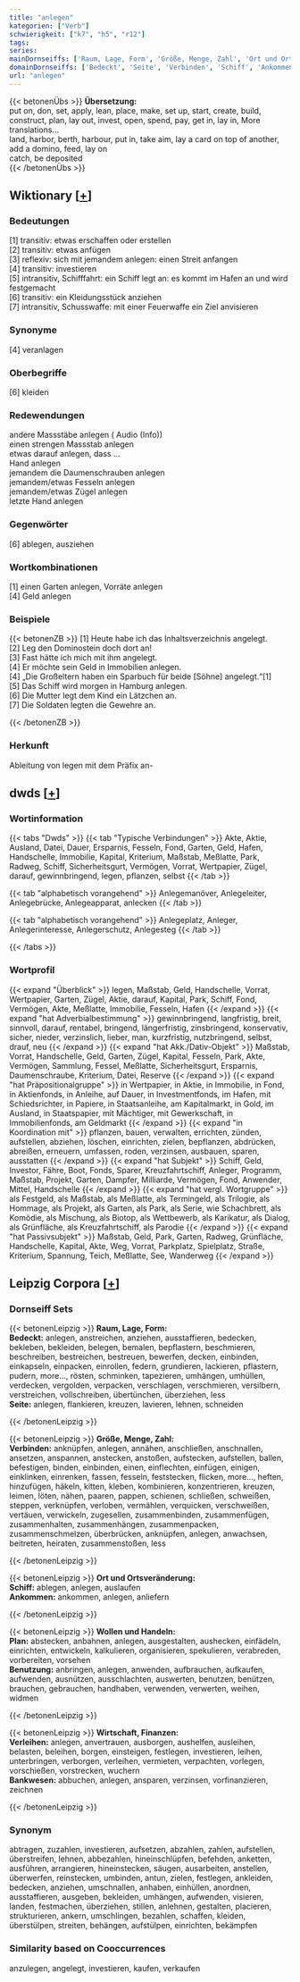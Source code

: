 ```yaml
---
title: "anlegen"
kategorien: ["Verb"]
schwierigkeit: ["k7", "h5", "r12"]
tags:
series:
mainDornseiffs: ['Raum, Lage, Form', 'Größe, Menge, Zahl', 'Ort und Ortsveränderung', 'Wollen und Handeln', 'Wirtschaft, Finanzen']
domainDornseiffs: ['Bedeckt', 'Seite', 'Verbinden', 'Schiff', 'Ankommen', 'Plan', 'Benutzung', 'Verleihen', 'Bankwesen']
url: "anlegen"
---
```


{{< betonenÜbs >}}
**Übersetzung:**  
put on, don, set, apply, lean, place, make, set up, start, create, build, construct, plan, lay out, invest, open, spend, pay, get in, lay in, More translations...  
land, harbor, berth, harbour, put in, take aim, lay a card on top of another, add a domino, feed, lay on  
catch, be  deposited  
{{< /betonenÜbs >}}

## Wiktionary [[+](https://de.wiktionary.org/wiki/anlegen)]

### Bedeutungen
[1] transitiv: etwas erschaffen oder erstellen  
[2] transitiv: etwas anfügen  
[3] reflexiv: sich mit jemandem anlegen: einen Streit anfangen  
[4] transitiv: investieren  
[5] intransitiv, Schifffahrt: ein Schiff legt an: es kommt im Hafen an und wird festgemacht  
[6] transitiv: ein Kleidungsstück anziehen  
[7] intransitiv, Schusswaffe: mit einer Feuerwaffe ein Ziel anvisieren  

### Synonyme
[4] veranlagen  

### Oberbegriffe
[6] kleiden  

### Redewendungen
andere Massstäbe anlegen ( Audio (Info))  
einen strengen Massstab anlegen  
etwas darauf anlegen, dass …  
Hand anlegen  
jemandem die Daumenschrauben anlegen  
jemandem/etwas Fesseln anlegen  
jemandem/etwas Zügel anlegen  
letzte Hand anlegen  

### Gegenwörter
[6] ablegen, ausziehen  

### Wortkombinationen
[1] einen Garten anlegen, Vorräte anlegen  
[4] Geld anlegen  

### Beispiele
{{< betonenZB >}}
[1] Heute habe ich das Inhaltsverzeichnis angelegt.  
[2] Leg den Dominostein doch dort an!  
[3] Fast hätte ich mich mit ihm angelegt.  
[4] Er möchte sein Geld in Immobilien anlegen.  
[4] „Die Großeltern haben ein Sparbuch für beide [Söhne] angelegt.“[1]  
[5] Das Schiff wird morgen in Hamburg anlegen.  
[6] Die Mutter legt dem Kind ein Lätzchen an.  
[7] Die Soldaten legten die Gewehre an.  

{{< /betonenZB >}}
### Herkunft
Ableitung von legen mit dem Präfix an-  



## dwds [[+](https://www.dwds.de/wb/anlegen)]

### Wortinformation
{{< tabs "Dwds" >}}
{{< tab "Typische Verbindungen" >}}
Akte, Aktie, Ausland, Datei, Dauer, Ersparnis, Fesseln, Fond, Garten, Geld, Hafen, Handschelle, Immobilie, Kapital, Kriterium, Maßstab, Meßlatte, Park, Radweg, Schiff, Sicherheitsgurt, Vermögen, Vorrat, Wertpapier, Zügel, darauf, gewinnbringend, legen, pflanzen, selbst
{{< /tab >}}

{{< tab "alphabetisch vorangehend" >}}
Anlegemanöver, Anlegeleiter, Anlegebrücke, Anlegeapparat, anlecken
{{< /tab >}}

{{< tab "alphabetisch vorangehend" >}}
Anlegeplatz, Anleger, Anlegerinteresse, Anlegerschutz, Anlegesteg
{{< /tab >}}

{{< /tabs >}}

### Wortprofil
{{< expand "Überblick" >}} legen, Maßstab, Geld, Handschelle, Vorrat, Wertpapier, Garten, Zügel, Aktie, darauf, Kapital, Park, Schiff, Fond, Vermögen, Akte, Meßlatte, Immobilie, Fesseln, Hafen {{< /expand >}}
{{< expand "hat Adverbialbestimmung" >}} gewinnbringend, langfristig, breit, sinnvoll, darauf, rentabel, bringend, längerfristig, zinsbringend, konservativ, sicher, nieder, verzinslich, lieber, man, kurzfristig, nutzbringend, selbst, drauf, neu {{< /expand >}}
{{< expand "hat Akk./Dativ-Objekt" >}} Maßstab, Vorrat, Handschelle, Geld, Garten, Zügel, Kapital, Fesseln, Park, Akte, Vermögen, Sammlung, Fessel, Meßlatte, Sicherheitsgurt, Ersparnis, Daumenschraube, Kriterium, Datei, Reserve {{< /expand >}}
{{< expand "hat Präpositionalgruppe" >}} in Wertpapier, in Aktie, in Immobilie, in Fond, in Aktienfonds, in Anleihe, auf Dauer, in Investmentfonds, im Hafen, mit Schiedsrichter, in Papiere, in Staatsanleihe, am Kapitalmarkt, in Gold, im Ausland, in Staatspapier, mit Mächtiger, mit Gewerkschaft, in Immobilienfonds, am Geldmarkt {{< /expand >}}
{{< expand "in Koordination mit" >}} pflanzen, bauen, verwalten, errichten, zünden, aufstellen, abziehen, löschen, einrichten, zielen, bepflanzen, abdrücken, abreißen, erneuern, umfassen, roden, verzinsen, ausbauen, sparen, ausstatten {{< /expand >}}
{{< expand "hat Subjekt" >}} Schiff, Geld, Investor, Fähre, Boot, Fonds, Sparer, Kreuzfahrtschiff, Anleger, Programm, Maßstab, Projekt, Garten, Dampfer, Milliarde, Vermögen, Fond, Anwender, Mittel, Handschelle {{< /expand >}}
{{< expand "hat vergl. Wortgruppe" >}} als Festgeld, als Maßstab, als Meßlatte, als Termingeld, als Trilogie, als Hommage, als Projekt, als Garten, als Park, als Serie, wie Schachbrett, als Komödie, als Mischung, als Biotop, als Wettbewerb, als Karikatur, als Dialog, als Grünfläche, als Kreuzfahrtschiff, als Parodie {{< /expand >}}
{{< expand "hat Passivsubjekt" >}} Maßstab, Geld, Park, Garten, Radweg, Grünfläche, Handschelle, Kapital, Akte, Weg, Vorrat, Parkplatz, Spielplatz, Straße, Kriterium, Spannung, Teich, Meßlatte, See, Wanderweg {{< /expand >}}

## Leipzig Corpora [[+](https://corpora.uni-leipzig.de/en/res?word=anlegen&corpusId=deu_newscrawl-public_2018)]

### Dornseiff Sets
{{< betonenLeipzig >}}
**Raum, Lage, Form:**  
**Bedeckt:** anlegen, anstreichen, anziehen, ausstaffieren, bedecken, bekleben, bekleiden, belegen, bemalen, bepflastern, beschmieren, beschreiben, bestreichen, bestreuen, bewerfen, decken, einbinden, einkapseln, einpacken, einrollen, federn, grundieren, lackieren, pflastern, pudern, more..., rösten, schminken, tapezieren, umhängen, umhüllen, verdecken, vergolden, verpacken, verschlagen, verschmieren, versilbern, verstreichen, vollschreiben, übertünchen, überziehen, less  
**Seite:** anlegen, flankieren, kreuzen, lavieren, lehnen, schneiden  

{{< /betonenLeipzig >}}


{{< betonenLeipzig >}}
**Größe, Menge, Zahl:**  
**Verbinden:** anknüpfen, anlegen, annähen, anschließen, anschnallen, ansetzen, anspannen, anstecken, anstoßen, aufstecken, aufstellen, ballen, befestigen, binden, einbinden, einen, einflechten, einfügen, einigen, einklinken, einrenken, fassen, fesseln, feststecken, flicken, more..., heften, hinzufügen, häkeln, kitten, kleben, kombinieren, konzentrieren, kreuzen, leimen, löten, nähen, paaren, pappen, schienen, schließen, schweißen, steppen, verknüpfen, verloben, vermählen, verquicken, verschweißen, vertäuen, verwickeln, zugesellen, zusammenbinden, zusammenfügen, zusammenhalten, zusammenhängen, zusammenpacken, zusammenschmelzen, überbrücken, anknüpfen, anlegen, anwachsen, beitreten, heiraten, zusammenstoßen, less  

{{< /betonenLeipzig >}}


{{< betonenLeipzig >}}
**Ort und Ortsveränderung:**  
**Schiff:** ablegen, anlegen, auslaufen  
**Ankommen:** ankommen, anlegen, anliefern  

{{< /betonenLeipzig >}}


{{< betonenLeipzig >}}
**Wollen und Handeln:**  
**Plan:** abstecken, anbahnen, anlegen, ausgestalten, aushecken, einfädeln, einrichten, entwickeln, kalkulieren, organisieren, spekulieren, verabreden, vorbereiten, vorsehen  
**Benutzung:** anbringen, anlegen, anwenden, aufbrauchen, aufkaufen, aufwenden, ausnützen, ausschlachten, auswerten, benutzen, benützen, brauchen, gebrauchen, handhaben, verwenden, verwerten, weihen, widmen  

{{< /betonenLeipzig >}}


{{< betonenLeipzig >}}
**Wirtschaft, Finanzen:**  
**Verleihen:** anlegen, anvertrauen, ausborgen, aushelfen, ausleihen, belasten, beleihen, borgen, einsteigen, festlegen, investieren, leihen, unterbringen, verborgen, verleihen, vermieten, verpachten, vorlegen, vorschießen, vorstrecken, wuchern  
**Bankwesen:** abbuchen, anlegen, ansparen, verzinsen, vorfinanzieren, zeichnen  

{{< /betonenLeipzig >}}

### Synonym
abtragen, zuzahlen, investieren, aufsetzen, abzahlen, zahlen, aufstellen, überstreifen, lehnen, abbezahlen, hineinschlüpfen, befehden, anketten, ausführen, arrangieren, hineinstecken, säugen, ausarbeiten, anstellen, überwerfen, reinstecken, umbinden, antun, zielen, festlegen, ankleiden, bedecken, anziehen, umschnallen, anhaben, einhüllen, anordnen, ausstaffieren, ausgeben, bekleiden, umhängen, aufwenden, visieren, landen, festmachen, überziehen, stillen, anlehnen, gestalten, placieren, strukturieren, ankern, umschlingen, bezahlen, schaffen, kleiden, überstülpen, streiten, behängen, aufstülpen, einrichten, bekämpfen


### Similarity based on Cooccurrences
anzulegen, angelegt, investieren, kaufen, verkaufen

